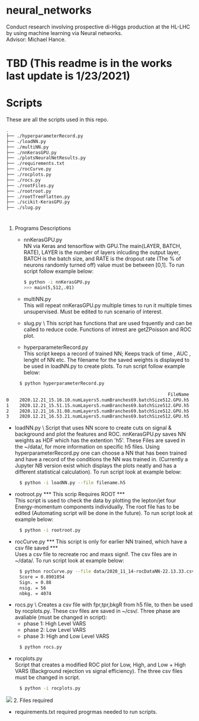 # neural_networks
Conduct research involving prospective di-Higgs production at the HL-LHC by using machine learning via Neural networks.\
Advisor: Michael Hance.

# TBD (This readme is in the works last update is 1/23/2021)
# Scripts
These are all the scripts used in this repo. 
```bash
.
├── ./hyperparameterRecord.py
├── ./loadNN.py
├── ./multiNN.py
├── ./nnKerasGPU.py
├── ./plotsNeuralNetResults.py
├── ./requirements.txt
├── ./rocCurve.py
├── ./rocplots.py
├── ./rocs.py
├── ./rootFiles.py
├── ./rootroot.py
├── ./rootTreeFlatten.py
├── ./scikit-KerasGPU.py
├── ./slug.py

```
#
1. Programs Descriptions
   - nnKerasGPU.py \
     NN via Keras and tensorflow with GPU.The main(LAYER, BATCH, RATE), LAYER is the number of layers inlcuding the output layer, BATCH is the batch size, and 
     RATE is the dropout rate (The % of neurons randomly turned off) value must be between [0,1]. To run script follow example below:
     ```bash
     $ python -i nnKerasGPU.py
     >>> main(5,512,.01) 
     ```
   - multiNN.py \
     This will repeat nnKerasGPU.py multiple times to run it multiple times unsupervised.
     Must be edited to run scenario of interest.
     
   - slug.py \ 
     This script has functions that are used frquently and can be called to reduce code. 
     Functions of intrest are getZPoisson and ROC plot.
     
   - hyperparameterRecord.py \
     This script keeps a record of trained NN; Keeps track of time , AUC , lenght of NN etc. The filename for the saved weights is displayed to be used
     in loadNN.py to create plots. To run script follow example below:
```bash
     $ python hyperparameterRecord.py
     
                                                             FileName    ConfusionMatrix [TP FP] [FN TN]                Run Time     AUC   Avg.P  Score  Max Signif  nsig   nbkg
0    2020.12.21_15.16.10.numLayers5.numBranches69.batchSize512.GPU.h5   ([753820, 7884], [38234, 47062])  0 days 00:35:04.329170  0.9347  0.7506  0.921        2.21   107   2321
1    2020.12.21_15.51.15.numLayers5.numBranches69.batchSize512.GPU.h5   ([754397, 7307], [38822, 46474])  0 days 00:39:51.617728  0.9349  0.7518  0.898        2.25   115   2590
2    2020.12.21_16.31.08.numLayers5.numBranches69.batchSize512.GPU.h5   ([753857, 7847], [38537, 46759])  0 days 00:22:12.332931  0.9336  0.7478  0.939        2.18    86   1546
3    2020.12.21_16.53.21.numLayers5.numBranches69.batchSize512.GPU.h5   ([754285, 7419], [38703, 46593])  0 days 00:34:29.965689  0.9348  0.7512  0.927        2.29    87   1419

```
     
   - loadNN.py \ 
     Script that uses NN score to create cuts on signal & background and plot the features and ROC. nnKerasGPU.py saves NN weights
     as HDF which has the extention 'h5'. These Files are saved in the ~/data/, for more information on specific h5 files. Using 
     hyperparameterRecord.py one can choose a NN that has been trained and have a record of the conditions the NN was trained in.
     (Currently a Jupyter NB version exist which displays the plots neatly and has a different statistical calculation). To run script 
     look at example below:
   
```bash
     $ python -i loadNN.py --file filename.h5
```
   - rootroot.py *** This scrip Requires ROOT *** \
     This script is used to check the data by plotting the lepton/jet four Energy-momentum components individually.
     The root file has to be edited (Automating script will be done in the future). To run script look at example below:
     
```bash
     $ python -i rootroot.py
```
   - rocCurve.py *** This script is only for earlier NN trained, which have a csv file saved *** \
     Uses a csv file to recreate roc and maxs signif. The csv files are in ~/data/. To run script look at example below:
```bash
     $ python rocCurve.py --file data/2020_11_14-rocDataNN-22.13.33.csv
     Score = 0.8901054
     Sign. = 0.88
     nsig. = 56
     nbkg. = 4074
```
   - rocs.py \ 
     Creates a csv file with fpr,tpr,bkgR from h5 file, to then be used by rocplots.py. These csv files are saved in ~/csv/.
     Three phase are avaliable (must be changed in script):
     - phase 1: High Level VARS
     - phase 2: Low Level VARS
     - phase 3: High and Low Level VARS

```bash
     $ python rocs.py
```
   - rocplots.py \
     Script that creates a modified ROC plot for Low, High, and Low + High VARS (Background rejection vs signal efficiency).
     The three csv files must be changed in script. 
     
```bash
     $ python -i rocplots.py
```

![](https://github.com/JOTELLECHEA/neural_networks/blob/master/Images/modifiedRoc.png)
2. Files required
   - requirements.txt
      required progrmas needed to run scripts. 

